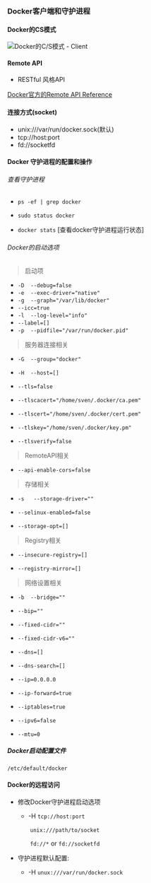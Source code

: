 ### Docker客户端和守护进程

#### Docker的CS模式

![Docker的C/S模式 - Client](/home/xsir/.config/Typora/typora-user-images/1554599258042.png)

#### Remote API

- RESTful 风格API

[ Docker官方的Remote API Reference](https://docs.docker.com/reference/api/docker_remote_api/)



#### 连接方式(socket)

- unix:///var/run/docker.sock(默认)
- tcp://host:port
- fd://socketfd



#### Docker 守护进程的配置和操作

###### 查看守护进程

- `ps -ef | grep docker`
- `sudo status docker`

- `docker stats` [查看docker守护进程运行状态]

###### Docker的启动选项

> 启动项

- `-D  --debug=false`
- `-e  --exec-driver="native"`
- `-g  --graph="/var/lib/docker"`
- `--icc=true`
- `-l  --log-level="info"`
- `--label=[]`
- `-p  --pidfile="/var/run/docker.pid"`

> 服务器连接相关

- `-G  --group="docker"`
- `-H  --host=[]`

- `--tls=false`

- `--tlscacert="/home/sven/.docker/ca.pem"`

- `--tlscert="/home/sven/.docker/cert.pem"`

- `--tlskey="/home/sven/.docker/key.pm"`

- `--tlsverify=false`

> RemoteAPI相关

- `--api-enable-cors=false`

> 存储相关

- `-s   --storage-driver=""`

- `--selinux-enabled=false`

- `--storage-opt=[]`

> Registry相关

- `--insecure-registry=[]`

- `--registry-mirror=[]`

> 网络设置相关

- `-b  --bridge=""`

- `--bip=""`

- `--fixed-cidr=""`

- `--fixed-cidr-v6=""`

- `--dns=[]`

- `--dns-search=[]`

- `--ip=0.0.0.0`

- `--ip-forward=true`

- `--iptables=true`

- `--ipv6=false`

- `--mtu=0`

##### Docker启动配置文件

`/etc/default/docker`

#### Docker的远程访问

- 修改Docker守护进程启动选项

  - -H  `tcp://host:port`

    ​      `unix:///path/to/socket`

    ​    `fd://*` or `fd://socketfd`

- 守护进程默认配置:
  - -H `unux:///var/run/docker.sock`




















































































